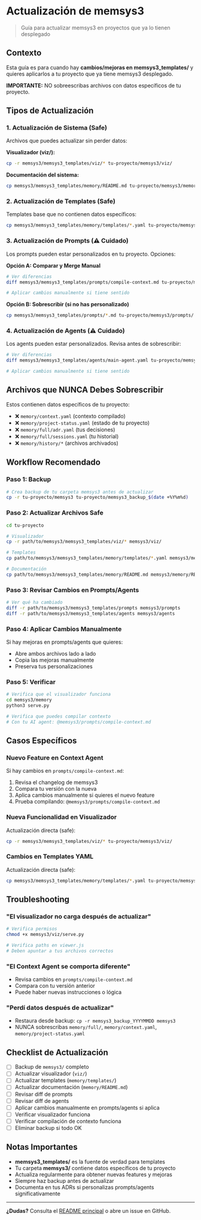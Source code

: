 # Actualización de memsys3

> Guía para actualizar memsys3 en proyectos que ya lo tienen desplegado

## Contexto

Esta guía es para cuando hay **cambios/mejoras en memsys3_templates/** y quieres aplicarlos a tu proyecto que ya tiene memsys3 desplegado.

**IMPORTANTE:** NO sobreescribas archivos con datos específicos de tu proyecto.

## Tipos de Actualización

### 1. Actualización de Sistema (Safe)

Archivos que puedes actualizar sin perder datos:

**Visualizador (viz/):**
```bash
cp -r memsys3/memsys3_templates/viz/* tu-proyecto/memsys3/viz/
```

**Documentación del sistema:**
```bash
cp memsys3/memsys3_templates/memory/README.md tu-proyecto/memsys3/memory/README.md
```

### 2. Actualización de Templates (Safe)

Templates base que no contienen datos específicos:

```bash
cp memsys3/memsys3_templates/memory/templates/*.yaml tu-proyecto/memsys3/memory/templates/
```

### 3. Actualización de Prompts (⚠️ Cuidado)

Los prompts pueden estar personalizados en tu proyecto. Opciones:

**Opción A: Comparar y Merge Manual**
```bash
# Ver diferencias
diff memsys3/memsys3_templates/prompts/compile-context.md tu-proyecto/memsys3/prompts/compile-context.md

# Aplicar cambios manualmente si tiene sentido
```

**Opción B: Sobrescribir (si no has personalizado)**
```bash
cp memsys3/memsys3_templates/prompts/*.md tu-proyecto/memsys3/prompts/
```

### 4. Actualización de Agents (⚠️ Cuidado)

Los agents pueden estar personalizados. Revisa antes de sobrescribir:

```bash
# Ver diferencias
diff memsys3/memsys3_templates/agents/main-agent.yaml tu-proyecto/memsys3/agents/main-agent.yaml

# Aplicar cambios manualmente si tiene sentido
```

## Archivos que NUNCA Debes Sobrescribir

Estos contienen datos específicos de tu proyecto:

- ❌ `memory/context.yaml` (contexto compilado)
- ❌ `memory/project-status.yaml` (estado de tu proyecto)
- ❌ `memory/full/adr.yaml` (tus decisiones)
- ❌ `memory/full/sessions.yaml` (tu historial)
- ❌ `memory/history/*` (archivos archivados)

## Workflow Recomendado

### Paso 1: Backup

```bash
# Crea backup de tu carpeta memsys3 antes de actualizar
cp -r tu-proyecto/memsys3 tu-proyecto/memsys3_backup_$(date +%Y%m%d)
```

### Paso 2: Actualizar Archivos Safe

```bash
cd tu-proyecto

# Visualizador
cp -r path/to/memsys3/memsys3_templates/viz/* memsys3/viz/

# Templates
cp path/to/memsys3/memsys3_templates/memory/templates/*.yaml memsys3/memory/templates/

# Documentación
cp path/to/memsys3/memsys3_templates/memory/README.md memsys3/memory/README.md
```

### Paso 3: Revisar Cambios en Prompts/Agents

```bash
# Ver qué ha cambiado
diff -r path/to/memsys3/memsys3_templates/prompts memsys3/prompts
diff -r path/to/memsys3/memsys3_templates/agents memsys3/agents
```

### Paso 4: Aplicar Cambios Manualmente

Si hay mejoras en prompts/agents que quieres:
- Abre ambos archivos lado a lado
- Copia las mejoras manualmente
- Preserva tus personalizaciones

### Paso 5: Verificar

```bash
# Verifica que el visualizador funciona
cd memsys3/memory
python3 serve.py

# Verifica que puedes compilar contexto
# Con tu AI agent: @memsys3/prompts/compile-context.md
```

## Casos Específicos

### Nuevo Feature en Context Agent

Si hay cambios en `prompts/compile-context.md`:

1. Revisa el changelog de memsys3
2. Compara tu versión con la nueva
3. Aplica cambios manualmente si quieres el nuevo feature
4. Prueba compilando: `@memsys3/prompts/compile-context.md`

### Nueva Funcionalidad en Visualizador

Actualización directa (safe):

```bash
cp -r memsys3/memsys3_templates/viz/* tu-proyecto/memsys3/viz/
```

### Cambios en Templates YAML

Actualización directa (safe):

```bash
cp memsys3/memsys3_templates/memory/templates/*.yaml tu-proyecto/memsys3/memory/templates/
```

## Troubleshooting

### "El visualizador no carga después de actualizar"

```bash
# Verifica permisos
chmod +x memsys3/viz/serve.py

# Verifica paths en viewer.js
# Deben apuntar a tus archivos correctos
```

### "El Context Agent se comporta diferente"

- Revisa cambios en `prompts/compile-context.md`
- Compara con tu versión anterior
- Puede haber nuevas instrucciones o lógica

### "Perdí datos después de actualizar"

- Restaura desde backup: `cp -r memsys3_backup_YYYYMMDD memsys3`
- NUNCA sobrescribas `memory/full/`, `memory/context.yaml`, `memory/project-status.yaml`

## Checklist de Actualización

- [ ] Backup de `memsys3/` completo
- [ ] Actualizar visualizador (`viz/`)
- [ ] Actualizar templates (`memory/templates/`)
- [ ] Actualizar documentación (`memory/README.md`)
- [ ] Revisar diff de prompts
- [ ] Revisar diff de agents
- [ ] Aplicar cambios manualmente en prompts/agents si aplica
- [ ] Verificar visualizador funciona
- [ ] Verificar compilación de contexto funciona
- [ ] Eliminar backup si todo OK

## Notas Importantes

- **memsys3_templates/** es la fuente de verdad para templates
- Tu carpeta **memsys3/** contiene datos específicos de tu proyecto
- Actualiza regularmente para obtener nuevas features y mejoras
- Siempre haz backup antes de actualizar
- Documenta en tus ADRs si personalizas prompts/agents significativamente

---

**¿Dudas?** Consulta el [README principal](../README.md) o abre un issue en GitHub.
